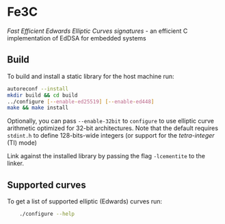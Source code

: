# Fe3C

*Fast Efficient Edwards Elliptic Curves signatures* - an efficient C implementation of EdDSA for embedded systems

## Build

To build and install a static library for the host machine run:

```bash
autoreconf --install
mkdir build && cd build
../configure [--enable-ed25519] [--enable-ed448]
make && make install
```

Optionally, you can pass `--enable-32bit` to `configure` to use elliptic curve arithmetic optimized for 32-bit architectures. Note that the default requires `stdint.h` to define 128-bits-wide integers (or support for the *tetra-integer* (TI) mode)

Link against the installed library by passing the flag `-lcementite` to the linker.

## Supported curves

To get a list of supported elliptic (Edwards) curves run:

```bash
    ./configure --help
```

